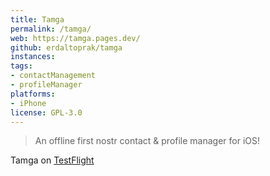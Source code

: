 ```yaml
---
title: Tamga
permalink: /tamga/
web: https://tamga.pages.dev/
github: erdaltoprak/tamga
instances:
tags:
- contactManagement
- profileManager
platforms:
- iPhone
license: GPL-3.0
---
```


> An offline first nostr contact & profile manager for iOS!

Tamga on [TestFlight](https://testflight.apple.com/join/xRU6KDiW)